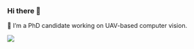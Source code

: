 
<!--
[![Linkedin Badge](https://img.shields.io/badge/-ningzhang-blue?style=plastic&logo=Linkedin&logoColor=white&link=https://www.linkedin.com/in/ningzhang18/)](https://www.linkedin.com/in/ningzhang18/)
[![Visits Badge](https://badges.pufler.dev/visits/noahzn/noahzn)](https:noahzn)
-->

### Hi there 👋
🔭 I’m a PhD candidate working on UAV-based computer vision.
<!--
**noahzn/noahzn** is a ✨ _special_ ✨ repository because its `README.md` (this file) appears on your GitHub profile.

Here are some ideas to get you started:

- 🌱 I’m currently learning ...
- 👯 I’m looking to collaborate on ...
- 🤔 I’m looking for help with ...
- 💬 Ask me about ...
- 📫 How to reach me: ...
- 😄 Pronouns: ...
- ⚡ Fun fact: ...
-->
![](https://github-readme-stats.vercel.app/api?username=noahzn)
